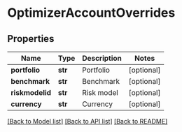# OptimizerAccountOverrides

## Properties
Name | Type | Description | Notes
------------ | ------------- | ------------- | -------------
**portfolio** | **str** | Portfolio | [optional] 
**benchmark** | **str** | Benchmark | [optional] 
**riskmodelid** | **str** | Risk model | [optional] 
**currency** | **str** | Currency | [optional] 

[[Back to Model list]](../README.md#documentation-for-models) [[Back to API list]](../README.md#documentation-for-api-endpoints) [[Back to README]](../README.md)


